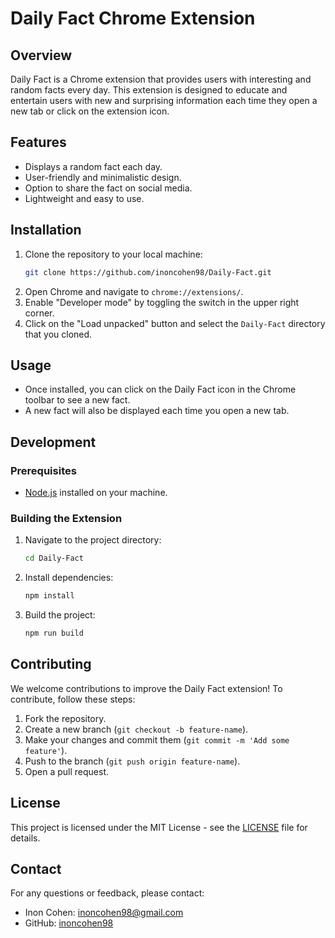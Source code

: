 # Daily Fact Chrome Extension

## Overview
Daily Fact is a Chrome extension that provides users with interesting and random facts every day. This extension is designed to educate and entertain users with new and surprising information each time they open a new tab or click on the extension icon.

## Features
- Displays a random fact each day.
- User-friendly and minimalistic design.
- Option to share the fact on social media.
- Lightweight and easy to use.

## Installation
1. Clone the repository to your local machine:
    ```bash
    git clone https://github.com/inoncohen98/Daily-Fact.git
    ```
2. Open Chrome and navigate to `chrome://extensions/`.
3. Enable "Developer mode" by toggling the switch in the upper right corner.
4. Click on the "Load unpacked" button and select the `Daily-Fact` directory that you cloned.

## Usage
- Once installed, you can click on the Daily Fact icon in the Chrome toolbar to see a new fact.
- A new fact will also be displayed each time you open a new tab.

## Development
### Prerequisites
- [Node.js](https://nodejs.org/) installed on your machine.

### Building the Extension
1. Navigate to the project directory:
    ```bash
    cd Daily-Fact
    ```
2. Install dependencies:
    ```bash
    npm install
    ```
3. Build the project:
    ```bash
    npm run build
    ```

## Contributing
We welcome contributions to improve the Daily Fact extension! To contribute, follow these steps:
1. Fork the repository.
2. Create a new branch (`git checkout -b feature-name`).
3. Make your changes and commit them (`git commit -m 'Add some feature'`).
4. Push to the branch (`git push origin feature-name`).
5. Open a pull request.

## License
This project is licensed under the MIT License - see the [LICENSE](LICENSE) file for details.

## Contact
For any questions or feedback, please contact:
- Inon Cohen: [inoncohen98@gmail.com](mailto:inoncohen98@gmail.com)
- GitHub: [inoncohen98](https://github.com/inoncohen98)
